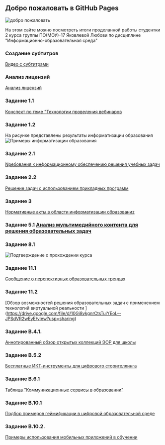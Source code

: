 ## Добро пожаловать в GitHub Pages
![добро пожаловать](http://animashki.org/uploads/posts/2017-02/1488051835_3334-welcome.gif)


На этом сайте можно посмотреть итоги проделанной работы студентки 2 курса группы ПО(МОУ)-17 Яковлевой Любови по дисциплине "Информационно-образовательная среда"


### Создание субтитров 
[Видео с субтитрами](https://youtu.be/i0OGf-tBfnM)

### Анализ лицензий
[Анализ лицензий](https://drive.google.com/file/d/10DNd0JNpSnj4aWXykeV0fRMNGYcErFKD/view?usp=sharing)

### Задание 1.1
[Конспект по теме "Технологии проведения вебинаров](https://drive.google.com/file/d/1FESxFXdT1mkCJa-3axFdNEzsNbcrcj6T/view?usp=sharing)

### Задание 1.2
На рисунке представлены результаты информатизации образования
 ![Примеры информатизации образования](http://bigpo.ru/potrb/%D0%90%D0%BD%D0%B0%D0%BB%D0%B8%D0%B7+%D0%BC%D0%B5%D1%82%D0%BE%D0%B4%D0%B8%D1%87%D0%B5%D1%81%D0%BA%D0%BE%D0%B9+%D1%80%D0%B0%D0%B1%D0%BE%D1%82%D1%8B+%D0%B8%D0%BC%D1%86+%D0%B7%D0%B0+2011-2012+%D1%83%D1%87+%D0%B3%D0%BE%D0%B4b/185996_html_142cb15b.png)
 
### Задание 2.1
[Nребования к информационному обеспечению решения учебных задач](https://drive.google.com/file/d/1o7U5sc8uWu_XAYeE1MVvALHA0ymonLIJ/view?usp=sharing)

### Задание 2.2
[Решение задач с использованием прикладных программ](https://drive.google.com/file/d/193lTEo9bO4PUeiq5hWRab2vwmWLDjzRZ/view?usp=sharing)

###  Задание 3
[Нормативные акты в области информатизации образованиz](https://drive.google.com/file/d/1N1MDIeY7MUP9FCujoWuADa9XP_-JFB1T/view?usp=sharing)

### Задание 5.1 [Анализ мультимедийного контента для решения образовательных задач ](https://drive.google.com/file/d/1AV-SpwCX7N9M2JK4HPjGxfCO_EiyrmsR/view?usp=sharing)
### Задание 8.1
 ![Подтверждение о прохождении курса](https://talentedme.ru/upload/learning/certificates/certificate_uid_18823_cid_12.jpg)

### Задание 11.1
[Сообщение о перспективных образовательных трендах](https://drive.google.com/file/d/1DJpCjz-3up-fgq60DcCmATyec9RvsiRq/view?usp=sharing)

### Задание 11.2
[Обзор возможностей решения образовательных задач с применением технологий виртуальной реальности ] (https://drive.google.com/file/d/10Gi8ykgnrCtsTuiYEoL--JPSdVR2wEyE/view?usp=sharing)

### Задание В.4.1.
[Аннотированный обзор открытых коллекций ЭОР для школы ](https://drive.google.com/file/d/1AzpppcbMTgal8L81nqF0cUY2u0aw1b0a/view?usp=sharing)

### Задание В.5.2
[Бесплатные ИКТ-инструменты для цифрового сторителлинга](https://drive.google.com/file/d/1gxoDztYrl0cT1Hpi6x0vUvDAvyjJpBwz/view?usp=sharing)

### Задание В.6.1
[Таблица "Коммуникационные сервисы в образовании"](https://drive.google.com/file/d/1FGOAekG3SsDqmvWDR7NWS28YtSsum6nA/view?usp=sharing)

### Задание В.10.1 
[Подбор примеров геймификации в цифровой образовательной среде](https://drive.google.com/file/d/1i5I1tREn6SW4Th1Z9EST2sw2VKaAL6dU/view?usp=sharing)
### Задание В.10.2.
[Примеры использования мобильных приложений в обучении](https://drive.google.com/file/d/1cQsbdsDN6BQYtUYjJEktgU1A3wg5DEMS/view?usp=sharing)
